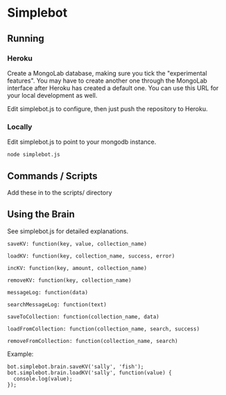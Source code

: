 # Simplebot

## Running
### Heroku
Create a MongoLab database, making sure you tick the "experimental features". You may have to create another one through the MongoLab interface after Heroku has created a default one. You can use this URL for your local development as well.

Edit simplebot.js to configure, then just push the repository to Heroku.

### Locally
Edit simplebot.js to point to your mongodb instance.

```
node simplebot.js
```

## Commands / Scripts
Add these in to the scripts/ directory

## Using the Brain
See simplebot.js for detailed explanations.

```
saveKV: function(key, value, collection_name)

loadKV: function(key, collection_name, success, error)

incKV: function(key, amount, collection_name)

removeKV: function(key, collection_name)

messageLog: function(data)

searchMessageLog: function(text)

saveToCollection: function(collection_name, data)

loadFromCollection: function(collection_name, search, success)

removeFromCollection: function(collection_name, search)
```

Example:


```
bot.simplebot.brain.saveKV('sally', 'fish');
bot.simplebot.brain.loadKV('sally', function(value) {
  console.log(value);
});
```